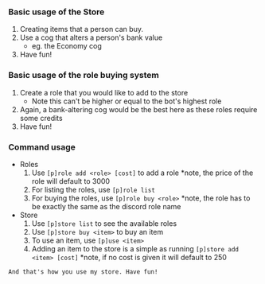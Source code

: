 ### Basic usage of the Store

1. Creating items that a person can buy.
2. Use a cog that alters a person's bank value
    - eg. the Economy cog
3. Have fun!

### Basic usage of the role buying system
1. Create a role that you would like to add to the store
    - Note this can't be higher or equal to the bot's highest role
2. Again, a bank-altering cog would be the best here as these roles require some credits
3. Have fun!

### Command usage
- Roles
  1. Use `[p]role add <role> [cost]` to add a role *note, the price of the role will default to 3000
  2. For listing the roles, use `[p]role list`
  3. For buying the roles, use `[p]role buy <role>` *note, the role has to be exactly the same as the discord role name
- Store
  1. Use `[p]store list` to see the available roles
  2. Use `[p]store buy <item>` to buy an item
  3. To use an item, use `[p]use <item>`
  4. Adding an item to the store is a simple as running `[p]store add <item> [cost]` *note, if no cost is given it will default to 250

~~~
And that's how you use my store. Have fun!
~~~